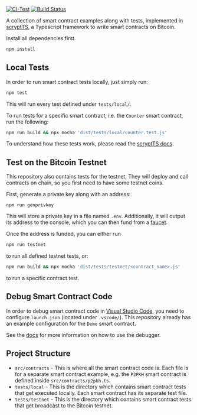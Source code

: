 [![CI-Test](https://github.com/sCrypt-Inc/scryptTS-examples/actions/workflows/ci.yml/badge.svg)](https://github.com/sCrypt-Inc/scryptTS-examples/actions/workflows/ci.yml)
[![Build Status](https://app.travis-ci.com/sCrypt-Inc/scryptTS-examples.svg?branch=master)](https://app.travis-ci.com/sCrypt-Inc/scryptTS-examples)

A collection of smart contract examples along with tests, implemented in [scryptTS](https://scrypt.io/scryptTS), a Typescript framework to write smart contracts on Bitcoin.

Install all dependencies first.

```sh
npm install
```

## Local Tests

In order to run smart contract tests locally, just simply run:

```sh
npm test
```

This will run every test defined under `tests/local/`.

To run tests for a specific smart contract, i.e. the `Counter` smart contract, run the following:

```sh
npm run build && npx mocha 'dist/tests/local/counter.test.js'
```

To understand how these tests work, please read the [scryptTS docs](https://scrypt.io/scrypt-ts/how-to-test-a-contract).

## Test on the Bitcoin Testnet

This repository also contains tests for the testnet. They will deploy and call contracts on chain, so you first need to have some testnet coins.

First, generate a private key along with an address:

```
npm run genprivkey
```

This will store a private key in a file named `.env`. Additionally, it will output its address to the console, which you can then fund from a [faucet](https://scrypt.io/#faucet).

Once the address is funded, you can either run

```sh
npm run testnet
```

to run all defined testnet tests, or:

```sh
npm run build && npx mocha 'dist/tests/testnet/<contract_name>.js'
```

to run a specific contract test.

## Debug Smart Contract Code

In order to debug smart contract code in [Visual Studio Code](https://code.visualstudio.com), you need to configure `launch.json` (located under `.vscode/`). This repository already has an example configuration for the `Demo` smart contract.

See the [docs](https://scrypt.io/scrypt-ts/how-to-debug-a-contract/#use-visual-studio-code-debugger) for more information on how to use the debugger.

## Project Structure

- `src/contracts` - This is where all the smart contract code is. Each file is for a separate smart contract example, e.g. the `P2PKH` smart contract is defined inside `src/contracts/p2pkh.ts`.
- `tests/local` - This is the directory which contains smart contract tests that get executed locally. Each smart contract has its separate test file.
- `tests/testnet` - This is the directory which contains smart contract tests that get broadcast to the Bitcoin testnet.